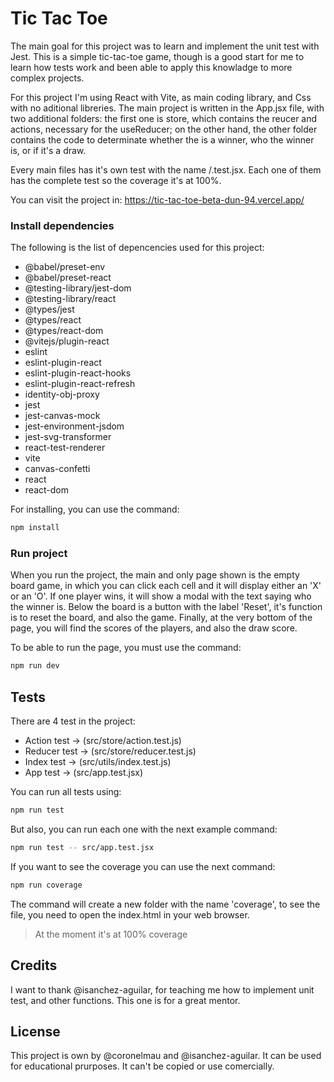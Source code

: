 # Tic Tac Toe

The main goal for this project was to learn and implement the unit test with Jest. This is a simple tic-tac-toe game, though is a good start for me to learn how tests work and been able to apply this knowladge to more complex projects.

For this project I'm using React with Vite, as main coding library, and Css with no aditional libreries. The main project is written in the App.jsx file, with two additional folders: the first one is store, which contains the reucer and actions, necessary for the useReducer; on the other hand, the other folder contains the code to determinate whether the is a winner, who the winner is, or if it's a draw.

Every main files has it's own test with the name /.test.jsx. Each one of them has the complete test so the coverage it's at 100%.

You can visit the project in:
https://tic-tac-toe-beta-dun-94.vercel.app/

### Install dependencies

The following is the list of depencencies used for this project:

- @babel/preset-env
- @babel/preset-react
- @testing-library/jest-dom
- @testing-library/react
- @types/jest
- @types/react
- @types/react-dom
- @vitejs/plugin-react
- eslint
- eslint-plugin-react
- eslint-plugin-react-hooks
- eslint-plugin-react-refresh
- identity-obj-proxy
- jest
- jest-canvas-mock
- jest-environment-jsdom
- jest-svg-transformer
- react-test-renderer
- vite
- canvas-confetti
- react
- react-dom

For installing, you can use the command:

```sh
npm install
```

### Run project

When you run the project, the main and only page shown is the empty board game, in which you can click each cell and it will display either an 'X' or an 'O'. If one player wins, it will show a modal with the text saying who the winner is. Below the board is a button with the label 'Reset', it's function is to reset the board, and also the game. Finally, at the very bottom of the page, you will find the scores of the players, and also the draw score.

To be able to run the page, you must use the command:

```sh
npm run dev
```

## Tests

There are 4 test in the project:

- Action test -> (src/store/action.test.js)
- Reducer test -> (src/store/reducer.test.js)
- Index test -> (src/utils/index.test.js)
- App test -> (src/app.test.jsx)

You can run all tests using:

```sh
npm run test
```

But also, you can run each one with the next example command:

```sh
npm run test -- src/app.test.jsx
```

If you want to see the coverage you can use the next command:

```sh
npm run coverage
```

The command will create a new folder with the name 'coverage', to see the file, you need to open the index.html in your web browser.

> At the moment it's at 100% coverage

## Credits

I want to thank @isanchez-aguilar, for teaching me how to implement unit test, and other functions. This one is for a great mentor.

## License

This project is own by @coronelmau and @isanchez-aguilar. It can be used for educational prurposes. It can't be copied or use comercially.
